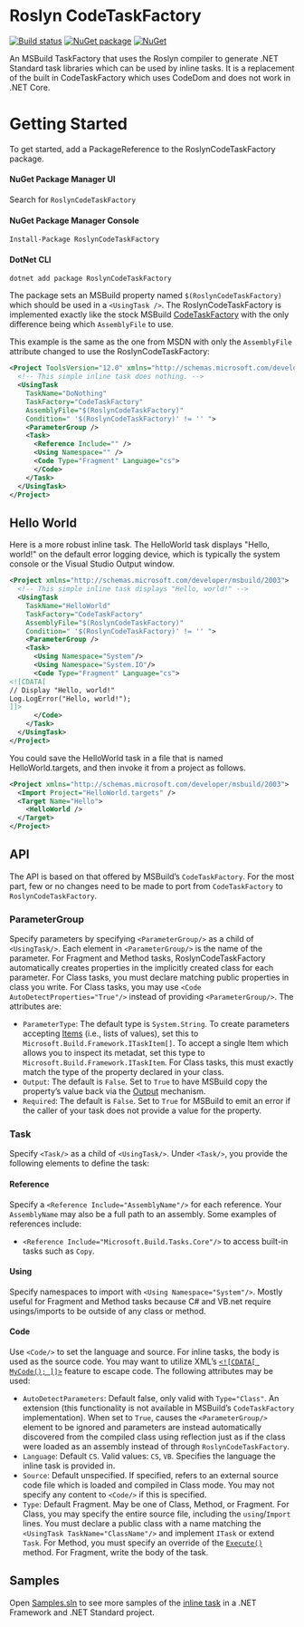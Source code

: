# Roslyn CodeTaskFactory

[![Build status](https://ci.appveyor.com/api/projects/status/4uy3aoqsa5lwi0en?svg=true)](https://ci.appveyor.com/project/CBT/roslyncodetaskfactory)
[![NuGet package](https://img.shields.io/nuget/v/RoslynCodeTaskFactory.svg)](https://www.nuget.org/packages/RoslynCodeTaskFactory)
[![NuGet](https://img.shields.io/nuget/dt/RoslynCodeTaskFactory.svg)](https://www.nuget.org/packages/RoslynCodeTaskFactory)


An MSBuild TaskFactory that uses the Roslyn compiler to generate .NET Standard task libraries which can be used by inline tasks.  It is a replacement of the built in CodeTaskFactory which uses CodeDom and does not work in .NET Core.

# Getting Started

To get started, add a PackageReference to the RoslynCodeTaskFactory package.

#### NuGet Package Manager UI
Search for `RoslynCodeTaskFactory`

#### NuGet Package Manager Console
```
Install-Package RoslynCodeTaskFactory
```

#### DotNet CLI
```
dotnet add package RoslynCodeTaskFactory
```
The package sets an MSBuild property named `$(RoslynCodeTaskFactory)` which should be used in a `<UsingTask />`.  The RoslynCodeTaskFactory is implemented exactly like the stock MSBuild [CodeTaskFactory](https://msdn.microsoft.com/en-us/library/dd722601.aspx?f=255&MSPPError=-2147217396) with the only difference being which `AssemblyFile` to use.

This example is the same as the one from MSDN with only the `AssemblyFile` attribute changed to use the RoslynCodeTaskFactory:
```xml
<Project ToolsVersion="12.0" xmlns="http://schemas.microsoft.com/developer/msbuild/2003">  
  <!-- This simple inline task does nothing. -->  
  <UsingTask  
    TaskName="DoNothing"  
    TaskFactory="CodeTaskFactory"  
    AssemblyFile="$(RoslynCodeTaskFactory)"
    Condition=" '$(RoslynCodeTaskFactory)' != '' ">
    <ParameterGroup />  
    <Task>  
      <Reference Include="" />  
      <Using Namespace="" />  
      <Code Type="Fragment" Language="cs">  
      </Code>  
    </Task>  
  </UsingTask>  
</Project>  
```

## Hello World
Here is a more robust inline task. The HelloWorld task displays "Hello, world!" on the default error logging device, which is typically the system console or the Visual Studio Output window.
```xml
<Project xmlns="http://schemas.microsoft.com/developer/msbuild/2003">  
  <!-- This simple inline task displays "Hello, world!" -->  
  <UsingTask  
    TaskName="HelloWorld"
    TaskFactory="CodeTaskFactory"
    AssemblyFile="$(RoslynCodeTaskFactory)"
    Condition=" '$(RoslynCodeTaskFactory)' != '' ">
    <ParameterGroup />  
    <Task>  
      <Using Namespace="System"/>  
      <Using Namespace="System.IO"/>  
      <Code Type="Fragment" Language="cs">  
<![CDATA[  
// Display "Hello, world!"  
Log.LogError("Hello, world!");  
]]>  
      </Code>  
    </Task>  
  </UsingTask>  
</Project>  
```
You could save the HelloWorld task in a file that is named HelloWorld.targets, and then invoke it from a project as follows.
```xml
<Project xmlns="http://schemas.microsoft.com/developer/msbuild/2003">  
  <Import Project="HelloWorld.targets" />  
  <Target Name="Hello">  
    <HelloWorld />  
  </Target>  
</Project>  
```

## API

The API is based on that offered by MSBuild’s `CodeTaskFactory`. For the most part, few or no changes need to be made to port from `CodeTaskFactory` to `RoslynCodeTaskFactory`.

### ParameterGroup

Specify parameters by specifying `<ParameterGroup/>` as a child of `<UsingTask/>`. Each element in `<ParameterGroup/>` is the name of the parameter. For Fragment and Method tasks, RoslynCodeTaskFactory automatically creates properties in the implicitly created class for each parameter. For Class tasks, you must declare matching public properties in class you write. For Class tasks, you may use `<Code AutoDetectProperties="True"/>` instead of providing `<ParameterGroup/>`. The attributes are:

* `ParameterType`: The default type is `System.String`. To create parameters accepting [Items](https://docs.microsoft.com/visualstudio/msbuild/msbuild-items) (i.e., lists of values), set this to `Microsoft.Build.Framework.ITaskItem[]`. To accept a single Item which allows you to inspect its metadat, set this type to `Microsoft.Build.Framework.ITaskItem`. For Class tasks, this must exactly match the type of the property declared in your class.
* `Output`: The default is `False`. Set to `True` to have MSBuild copy the property’s value back via the [Output](https://docs.microsoft.com/visualstudio/msbuild/output-element-msbuild) mechanism.
* `Required`: The default is `False`. Set to `True` for MSBuild to emit an error if the caller of your task does not provide a value for the property.

### Task

Specify `<Task/>` as a child of `<UsingTask/>`. Under `<Task/>`, you provide the following elements to define the task:

#### Reference

Specify a `<Reference Include="AssemblyName"/>` for each reference. Your `AssemblyName` may also be a full path to an assembly. Some examples of references include:

* `<Reference Include="Microsoft.Build.Tasks.Core"/>` to access built-in tasks such as `Copy`.

#### Using

Specify namespaces to import with `<Using Namespace="System"/>`. Mostly useful for Fragment and Method tasks because C# and VB.net require usings/imports to be outside of any class or method.

#### Code

Use `<Code/>` to set the language and source. For inline tasks, the body is used as the source code. You may want to utilize XML’s [`<![CDATA[ MyCode(); ]]>`](https://www.w3.org/TR/xml11/#sec-cdata-sect) feature to escape code. The following attributes may be used:

* `AutoDetectParameters`: Default false, only valid with `Type="Class"`. An extension (this functionality is not available in MSBuild’s `CodeTaskFactory` implementation). When set to `True`, causes the `<ParameterGroup/>` element to be ignored and parameters are instead automatically discovered from the compiled class using reflection just as if the class were loaded as an assembly instead of through `RoslynCodeTaskFactory`.
* `Language`: Default `CS`. Valid values: `CS`, `VB`. Specifies the language the inline task is provided in.
* `Source`: Default unspecified. If specified, refers to an external source code file which is loaded and compiled in Class mode. You may not specify any content to `<Code/>` if this is specified.
* `Type`: Default Fragment. May be one of Class, Method, or Fragment. For Class, you may specify the entire source file, including the `using`/`Import` lines. You must declare a public class with a name matching the `<UsingTask TaskName="ClassName"/>` and implement `ITask` or extend `Task`. For Method, you must specify an override of the [`Execute()`](https://docs.microsoft.com/dotnet/api/microsoft.build.framework.itask.execute?view=netframework-4.7.2) method. For Fragment, write the body of the task.

## Samples
Open [Samples.sln](https://github.com/jeffkl/RoslynCodeTaskFactory/blob/master/Samples/Samples.sln) to see more samples of the [inline task](https://github.com/jeffkl/RoslynCodeTaskFactory/blob/master/Samples/Directory.Build.targets#L5) in a .NET Framework and .NET Standard project.  
